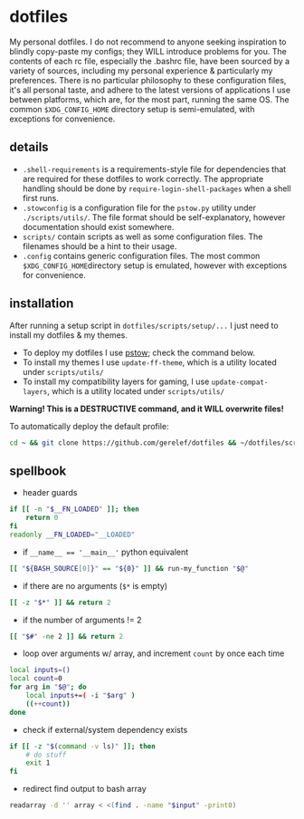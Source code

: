 # dotfiles
My personal dotfiles. I do not recommend to anyone seeking inspiration to blindly copy-paste my configs; they WILL introduce problems for you. The contents of each rc file, especially the .bashrc file, have been sourced by a variety of sources, including my personal experience & particularly my preferences.
There is no particular philosophy to these configuration files, it's all personal taste, and adhere to the latest versions of applications I use between platforms, which are, for the most part, running the same OS.
The common `$XDG_CONFIG_HOME` directory setup is semi-emulated, with exceptions for convenience.

## details
- `.shell-requirements` is a requirements-style file for dependencies that are required for these dotfiles to work correctly. The appropriate handling should be done by `require-login-shell-packages` when a shell first runs.
- `.stowconfig` is a configuration file for the `pstow.py` utility under `./scripts/utils/`. The file format should be self-explanatory, however documentation should exist somewhere.
- `scripts/` contain scripts as well as some configuration files. The filenames should be a hint to their usage. 
- `.config` contains generic configuration files. The most common `$XDG_CONFIG_HOME`directory setup is emulated, however with exceptions for convenience.

## installation
After running a setup script in `dotfiles/scripts/setup/...` I just need to install my dotfiles & my themes.
- To deploy my dotfiles I use [pstow](https://github.com/gerelef/pstow); check the command below.
- To install my themes I use `update-ff-theme`, which is a utility located under `scripts/utils/`
- To install my compatibility layers for gaming, I use `update-compat-layers`, which is a utility located under `scripts/utils/`

**Warning! This is a DESTRUCTIVE command, and it WILL overwrite files!**

To automatically deploy the default profile:
```bash
cd ~ && git clone https://github.com/gerelef/dotfiles && ~/dotfiles/scripts/functions/pstow --source ~/dotfiles --target ~ --profile default --force --yes
```

## spellbook
- header guards
```bash
if [[ -n "$__FN_LOADED" ]]; then
    return 0
fi
readonly __FN_LOADED="__LOADED"
```
- if `__name__ == '__main__'` python equivalent
```bash
[[ "${BASH_SOURCE[0]}" == "${0}" ]] && run-my_function "$@"
```
- if there are no arguments (`$*` is empty)
```bash
[[ -z "$*" ]] && return 2
```
- if the number of arguments != 2
```bash
[[ "$#" -ne 2 ]] && return 2
```
- loop over arguments w/ array, and increment `count` by once each time
```bash
local inputs=()
local count=0
for arg in "$@"; do
    local inputs+=( -i "$arg" )
    ((++count))
done
```
- check if external/system dependency exists
```bash
if [[ -z "$(command -v ls)" ]]; then
    # do stuff
    exit 1
fi
```
- redirect find output to bash array
```bash
readarray -d '' array < <(find . -name "$input" -print0)
```

